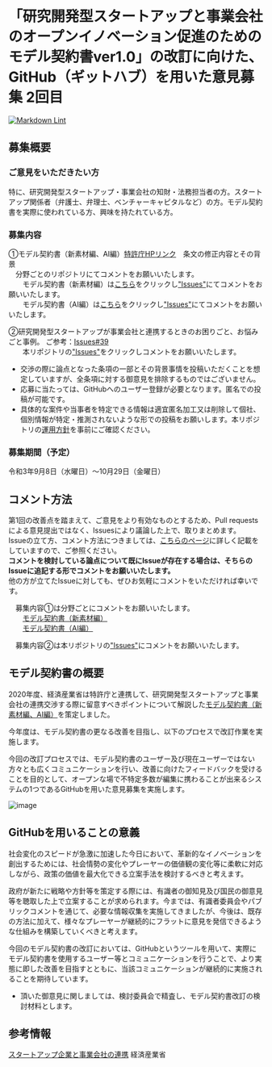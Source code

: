 # 「研究開発型スタートアップと事業会社のオープンイノベーション促進のためのモデル契約書ver1.0」の改訂に向けた、GitHub（ギットハブ）を用いた意見募集 2回目

[![Markdown Lint](https://github.com/meti-oi-startups/METI-JPO-Model-Contract/actions/workflows/markdownlint.yml/badge.svg)](https://github.com/meti-oi-startups/METI-JPO-Model-Contract/actions/workflows/markdownlint.yml)

## 募集概要

### ご意見をいただきたい方

特に、研究開発型スタートアップ・事業会社の知財・法務担当者の方。スタートアップ関係者（弁護士、弁理士、ベンチャーキャピタルなど）の方。モデル契約書を実際に使われている方、興味を持たれている方。

### 募集内容

①モデル契約書（新素材編、AI編）[特許庁HPリンク](https://www.jpo.go.jp/support/general/open-innovation-portal/index.html)　条文の修正内容とその背景  
 　分野ごとのリポジトリにてコメントをお願いいたします。  
 　　モデル契約書（新素材編）は[こちら](https://github.com/meti-oi-startups/METI-JPO-Model-Contract_new-material)をクリックし["Issues"](https://github.com/meti-oi-startups/METI-JPO-Model-Contract_new-material/issues)にてコメントをお願いいたします。  
 　　モデル契約書（AI編）は[こちら](https://github.com/meti-oi-startups/METI-JPO-Model-Contract_AI)をクリックし["Issues"](https://github.com/meti-oi-startups/METI-JPO-Model-Contract_AI/issues)にてコメントをお願いいたします。  
  
②研究開発型スタートアップが事業会社と連携するときのお困りごと、お悩みごと事例。 ご参考：[Issues#39](https://github.com/meti-oi-startups/METI-JPO-Model-Contract/issues/39)  
　　本リポジトリの["Issues"](https://github.com/meti-oi-startups/METI-JPO-Model-Contract/issues)をクリックしコメントをお願いいたします。

* 交渉の際に論点となった条項の一部とその背景事情を投稿いただくことを想定していますが、全条項に対する御意見を排除するものではございません。
* 応募に当たっては、GitHubへのユーザー登録が必要となります。匿名での投稿が可能です。
* 具体的な案件や当事者を特定できる情報は適宜匿名加工又は削除して個社、個別情報が特定・推測されないような形での投稿をお願いします。本リポジトリの[運用方針](OPERATION_POLICY.md)を事前にご確認ください｡

### 募集期間（予定）

令和3年9月8日（水曜日）～10月29日（金曜日）

## コメント方法

第1回の改善点を踏まえて、ご意見をより有効なものとするため、Pull requestsによる意見提出ではなく、Issuesにより議論した上で、取りまとめます。  
Issueの立て方、コメント方法につきましては、[こちらのページ](MANUAL_ISSUE.md)に詳しく記載をしていますので、ご参照ください。  
**コメントを検討している論点について既にIssueが存在する場合は、そちらのIssueに追記する形でコメントをお願いいたします。**  
他の方が立てたIssueに対しても、ぜひお気軽にコメントをいただければ幸いです。  

 　募集内容①は分野ごとにコメントをお願いいたします。  
 　　[モデル契約書（新素材編）](https://github.com/meti-oi-startups/METI-JPO-Model-Contract_new-material)  
 　　[モデル契約書（AI編）](https://github.com/meti-oi-startups/METI-JPO-Model-Contract_AI)  

 　募集内容②は本リポジトリの["Issues"](https://github.com/meti-oi-startups/METI-JPO-Model-Contract_new-material/issues)にコメントをお願いいたします。  

## モデル契約書の概要

2020年度、経済産業省は特許庁と連携して、研究開発型スタートアップと事業会社の連携交渉する際に留意すべきポイントについて解説した[モデル契約書（新素材編、AI編）](https://www.jpo.go.jp/support/general/open-innovation-portal/index.html)を策定しました。

今年度は、モデル契約書の更なる改善を目指し、以下のプロセスで改訂作業を実施します。

今回の改訂プロセスでは、モデル契約書のユーザー及び現在ユーザーではない方々とも広くコミュニケーションを行い、改善に向けたフィードバックを受けることを目的として、オープンな場で不特定多数が編集に携わることが出来るシステムの1つであるGitHubを用いた意見募集を実施します。

![image](https://user-images.githubusercontent.com/84115514/130647698-770bd116-45f1-4c1d-85af-e9d12a4d0610.png)

## GitHubを用いることの意義

社会変化のスピードが急激に加速した今日において、革新的なイノベーションを創出するためには、社会情勢の変化やプレーヤーの価値観の変化等に柔軟に対応しながら、政策の価値を最大化できる立案手法を検討するべきと考えます。

政府が新たに戦略や方針等を策定する際には、有識者の御知見及び国民の御意見等を聴取した上で立案することが求められます。今までは、有識者委員会やパブリックコメントを通じて、必要な情報収集を実施してきましたが、今後は、既存の方法に加えて、様々なプレーヤーが継続的にフラットに意見を発信できるような仕組みを構築していくべきと考えます。

今回のモデル契約書の改訂においては、GitHubというツールを用いて、実際にモデル契約書を使用するユーザー等とコミュニケーションを行うことで、より実態に即した改善を目指すとともに、当該コミュニケーションが継続的に実施されることを期待しています。

* 頂いた御意見に関しましては、検討委員会で精査し、モデル契約書改訂の検討材料とします。

## 参考情報

[スタートアップ企業と事業会社の連携](https://www.meti.go.jp/policy/tech_promotion/business_partnership_contracts.html) 経済産業省
